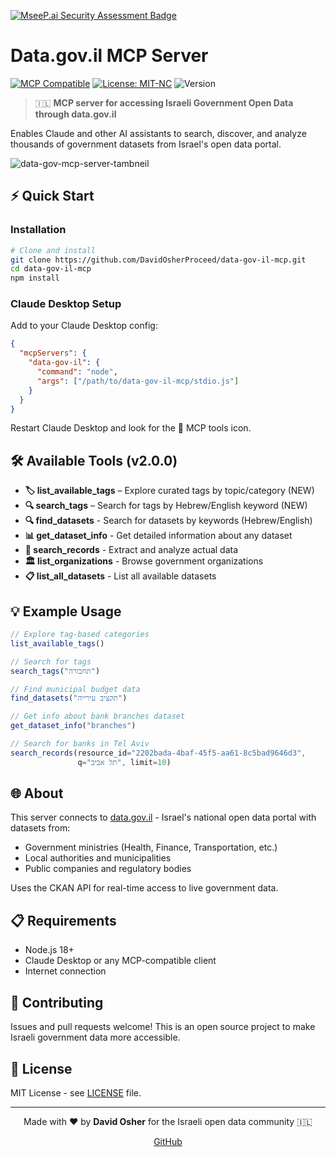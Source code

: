 [![MseeP.ai Security Assessment Badge](https://mseep.net/pr/davidosherproceed-data-gov-il-mcp-badge.png)](https://mseep.ai/app/davidosherproceed-data-gov-il-mcp)

# Data.gov.il MCP Server

[![MCP Compatible](https://img.shields.io/badge/MCP-Compatible-blue)](https://modelcontextprotocol.io/) [![License: MIT-NC](https://img.shields.io/badge/license-MIT--NC-blue)](LICENSE)
 ![Version](https://img.shields.io/badge/version-2.0.0-blue)

> 🇮🇱 **MCP server for accessing Israeli Government Open Data through data.gov.il**

Enables Claude and other AI assistants to search, discover, and analyze thousands of government datasets from Israel's open data portal.


![data-gov-mcp-server-tambneil](https://github.com/user-attachments/assets/5dac45a6-882a-4457-b858-c7fe169ff3b3)

## ⚡ Quick Start

### Installation
```bash
# Clone and install
git clone https://github.com/DavidOsherProceed/data-gov-il-mcp.git
cd data-gov-il-mcp
npm install
```

### Claude Desktop Setup
Add to your Claude Desktop config:

```json
{
  "mcpServers": {
    "data-gov-il": {
      "command": "node",
      "args": ["/path/to/data-gov-il-mcp/stdio.js"]
    }
  }
}
```

Restart Claude Desktop and look for the 🔧 MCP tools icon.

## 🛠️ Available Tools (v2.0.0)

- **🏷️ list_available_tags** – Explore curated tags by topic/category (NEW)
- **🔍 search_tags** – Search for tags by Hebrew/English keyword (NEW)
- **🔍 find_datasets** - Search for datasets by keywords (Hebrew/English)
- **📊 get_dataset_info** - Get detailed information about any dataset  
- **🎯 search_records** - Extract and analyze actual data
- **🏛️ list_organizations** - Browse government organizations
- **📋 list_all_datasets** - List all available datasets
  

## 💡 Example Usage

```javascript
// Explore tag-based categories
list_available_tags()

// Search for tags
search_tags("תחבורה")

// Find municipal budget data
find_datasets("תקציב עירייה")

// Get info about bank branches dataset
get_dataset_info("branches")

// Search for banks in Tel Aviv
search_records(resource_id="2202bada-4baf-45f5-aa61-8c5bad9646d3", 
               q="תל אביב", limit=10)
```

## 🌐 About

This server connects to [data.gov.il](https://data.gov.il) - Israel's national open data portal with datasets from:
- Government ministries (Health, Finance, Transportation, etc.)
- Local authorities and municipalities  
- Public companies and regulatory bodies

Uses the CKAN API for real-time access to live government data.

## 📋 Requirements

- Node.js 18+
- Claude Desktop or any MCP-compatible client
- Internet connection

## 🤝 Contributing

Issues and pull requests welcome! This is an open source project to make Israeli government data more accessible.

## 📄 License

MIT License - see [LICENSE](LICENSE) file.

---
<div align="center">

Made with ❤️ by **David Osher** for the Israeli open data community 🇮🇱

[GitHub](https://github.com/DavidOsherProceed)

</div>
